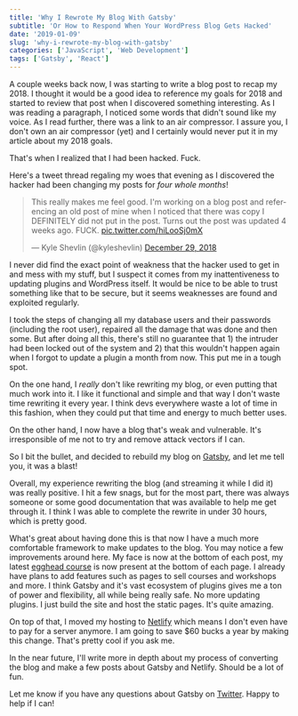 ```yaml
---
title: 'Why I Rewrote My Blog With Gatsby'
subtitle: 'Or How to Respond When Your WordPress Blog Gets Hacked'
date: '2019-01-09'
slug: 'why-i-rewrote-my-blog-with-gatsby'
categories: ['JavaScript', 'Web Development']
tags: ['Gatsby', 'React']
---
```


A couple weeks back now, I was starting to write a blog post to recap my 2018. I thought it would be a good idea to reference my goals for 2018 and started to review that post when I discovered something interesting. As I was reading a paragraph, I noticed some words that didn't sound like my voice. As I read further, there was a link to an air compressor. I assure you, I don't own an air compressor (yet) and I certainly would never put it in my article about my 2018 goals.

That's when I realized that I had been hacked. Fuck.

Here's a tweet thread regaling my woes that evening as I discovered the hacker had been changing my posts for _four whole months_!

<blockquote class="twitter-tweet" data-lang="en"><p lang="en" dir="ltr">This really makes me feel good. I&#39;m working on a blog post and referencing an old post of mine when I noticed that there was copy I DEFINITELY did not put in the post. Turns out the post was updated 4 weeks ago. FUCK. <a href="https://t.co/hiLooSj0mX">pic.twitter.com/hiLooSj0mX</a></p>&mdash; Kyle Shevlin (@kyleshevlin) <a href="https://twitter.com/kyleshevlin/status/1078805204542345216?ref_src=twsrc%5Etfw">December 29, 2018</a></blockquote>
<script async src="https://platform.twitter.com/widgets.js" charset="utf-8"></script>

I never did find the exact point of weakness that the hacker used to get in and mess with my stuff, but I suspect it comes from my inattentiveness to updating plugins and WordPress itself. It would be nice to be able to trust something like that to be secure, but it seems weaknesses are found and exploited regularly.

I took the steps of changing all my database users and their passwords (including the root user), repaired all the damage that was done and then some. But after doing all this, there's still no guarantee that 1) the intruder had been locked out of the system and 2) that this wouldn't happen again when I forgot to update a plugin a month from now. This put me in a tough spot.

On the one hand, I _really_ don't like rewriting my blog, or even putting that much work into it. I like it functional and simple and that way I don't waste time rewriting it every year. I think devs everywhere waste a lot of time in this fashion, when they could put that time and energy to much better uses.

On the other hand, I now have a blog that's weak and vulnerable. It's irresponsible of me not to try and remove attack vectors if I can.

So I bit the bullet, and decided to rebuild my blog on [Gatsby](https://www.gatsbyjs.org/), and let me tell you, it was a blast!

Overall, my experience rewriting the blog (and streaming it while I did it) was really positive. I hit a few snags, but for the most part, there was always someone or some good documentation that was available to help me get through it. I think I was able to complete the rewrite in under 30 hours, which is pretty good.

What's great about having done this is that now I have a much more comfortable framework to make updates to the blog. You may notice a few improvements around here. My face is now at the bottom of each post, my latest [egghead course](https://egghead.io/courses/data-structures-and-algorithms-in-javascript/?af=8u8eik) is now present at the bottom of each page. I already have plans to add features such as pages to sell courses and workshops and more. I think Gatsby and it's vast ecosystem of plugins gives me a ton of power and flexibility, all while being really safe. No more updating plugins. I just build the site and host the static pages. It's quite amazing.

On top of that, I moved my hosting to [Netlify](https://netlify.com) which means I don't even have to pay for a server anymore. I am going to save \$60 bucks a year by making this change. That's pretty cool if you ask me.

In the near future, I'll write more in depth about my process of converting the blog and make a few posts about Gatsby and Netlify. Should be a lot of fun.

Let me know if you have any questions about Gatsby on [Twitter](https://twitter.com/kyleshevlin). Happy to help if I can!
